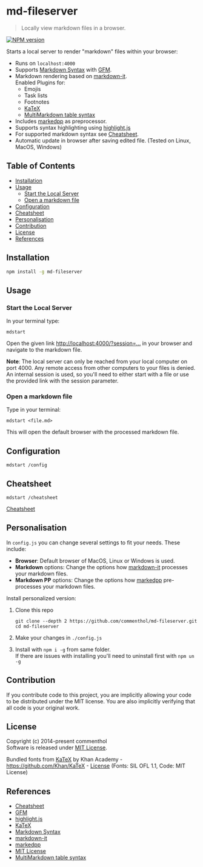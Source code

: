 # md-fileserver

> Locally view markdown files in a browser.

[![NPM version](https://badge.fury.io/js/md-fileserver.svg)](https://www.npmjs.com/package/md-fileserver)

Starts a local server to render "markdown" files within your browser:

* Runs on `localhost:4000`
* Supports [Markdown Syntax][] with [GFM][].
* Markdown rendering based on [markdown-it][].   
  Enabled Plugins for:
  * Emojis
  * Task lists
  * Footnotes
  * [KaTeX][]
  * [MultiMarkdown table syntax][]
* Includes [markedpp][] as preprocessor.
* Supports syntax highlighting using [highlight.js][]
* For supported markdown syntax see [Cheatsheet][].
* Automatic update in browser after saving edited file. (Tested on Linux, MacOS, Windows)

## Table of Contents

<!-- !toc (minlevel=2 omit="Table of Contents") -->

* [Installation](#installation)
* [Usage](#usage)
  * [Start the Local Server](#start-the-local-server)
  * [Open a markdown file](#open-a-markdown-file)
* [Configuration](#configuration)
* [Cheatsheet](#cheatsheet)
* [Personalisation](#personalisation)
* [Contribution](#contribution)
* [License](#license)
* [References](#references)

<!-- toc! -->

## Installation

```bash
npm install -g md-fileserver
```

## Usage

### Start the Local Server

In your terminal type:

```
mdstart
```

Open the given link <http://localhost:4000/?session=...> in your browser and
navigate to the markdown file.

__Note__: The local server can only be reached from your local computer on port 4000.
Any remote access from other computers to your files is denied.
An internal session is used, so you'll need to either start with a file or use the provided
link with the session parameter.

### Open a markdown file

Type in your terminal:

```
mdstart <file.md>
```

This will open the default browser with the processed markdown file.

## Configuration

```
mdstart /config
```

## Cheatsheet

```
mdstart /cheatsheet
```

[Cheatsheet][]

## Personalisation

In `config.js` you can change several settings to fit your needs. These include:

* **Browser**: Default browser of MacOS, Linux or Windows is used.
* **Markdown** options: Change the options how [markdown-it][] processes your markdown files.
* **Markdown PP** options: Change the options how [markedpp][] pre-processes your markdown files.

Install personalized version:

1. Clone this repo
   ````
   git clone --depth 2 https://github.com/commenthol/md-fileserver.git
   cd md-fileserver
   ````

2. Make your changes in `./config.js`
3. Install with `npm i -g` from same folder.  
   If there are issues with installing you'll need to uninstall first with `npm un -g`

## Contribution

If you contribute code to this project, you are implicitly allowing your code
to be distributed under the MIT license. You are also implicitly verifying that
all code is your original work.

## License

Copyright (c) 2014-present commenthol   
Software is released under [MIT License][].

Bundled fonts from [KaTeX][] by Khan Academy - https://github.com/Khan/KaTeX -
[License](https://github.com/KaTeX/KaTeX/blob/master/LICENSE) (Fonts: SIL OFL 1.1, Code: MIT License)

## References

<!-- !ref -->

* [Cheatsheet][Cheatsheet]
* [GFM][GFM]
* [highlight.js][highlight.js]
* [KaTeX][KaTeX]
* [Markdown Syntax][Markdown Syntax]
* [markdown-it][markdown-it]
* [markedpp][markedpp]
* [MIT License][MIT License]
* [MultiMarkdown table syntax][MultiMarkdown table syntax]

<!-- ref! -->

[KaTeX]: https://katex.org/
[MultiMarkdown table syntax]: https://www.npmjs.com/package/markdown-it-multimd-table
[Cheatsheet]: test/cheatsheet.md
[GFM]: https://help.github.com/articles/github-flavored-markdown
[highlight.js]: http://highlightjs.org
[markdown-it]: https://github.com/markdown-it/markdown-it
[markedpp]: https://github.com/commenthol/markedpp
[Markdown Syntax]: http://daringfireball.net/projects/markdown/syntax
[MIT License]: ./LICENSE
